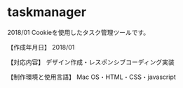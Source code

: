 # taskmanager

2018/01 Cookieを使用したタスク管理ツールです。

【作成年月日】 2018/01

【対応内容】 デザイン作成・レスポンシブコーディング実装

【制作環境と使用言語】 Mac OS・HTML・CSS・javascript

